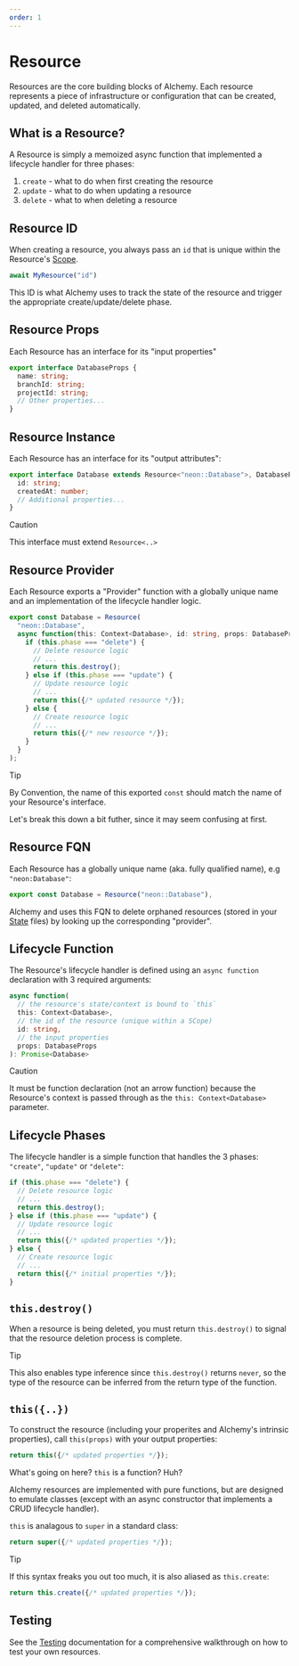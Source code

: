 ```yaml
---
order: 1
---
```


# Resource

Resources are the core building blocks of Alchemy. Each resource represents a piece of infrastructure or configuration that can be created, updated, and deleted automatically.

## What is a Resource?

A Resource is simply a memoized async function that implemented a lifecycle handler for three phases:
1. `create` - what to do when first creating the resource
2. `update` - what to do when updating a resource
3. `delete` - what to when deleting a resource

## Resource ID

When creating a resource, you always pass an `id` that is unique within the Resource's [Scope](../concepts/scope.md).

```ts
await MyResource("id")
```

This ID is what Alchemy uses to track the state of the resource and trigger the appropriate create/update/delete phase.

## Resource Props

Each Resource has an interface for its "input properties"

```typescript
export interface DatabaseProps {
  name: string;
  branchId: string;
  projectId: string;
  // Other properties...
}
```

## Resource Instance

Each Resource has an interface for its "output attributes":

```typescript
export interface Database extends Resource<"neon::Database">, DatabaseProps {
  id: string;
  createdAt: number;
  // Additional properties...
}
```

> [!CAUTION]
> This interface must extend `Resource<..>`

## Resource Provider

Each Resource exports a "Provider" function with a globally unique name and an implementation of the lifecycle handler logic.

```typescript
export const Database = Resource(
  "neon::Database",
  async function(this: Context<Database>, id: string, props: DatabaseProps): Promise<Database> {
    if (this.phase === "delete") {
      // Delete resource logic
      // ...
      return this.destroy();
    } else if (this.phase === "update") {
      // Update resource logic
      // ...
      return this({/* updated resource */});
    } else {
      // Create resource logic
      // ...
      return this({/* new resource */});
    }
  }
);
```

> [!TIP]
> By Convention, the name of this exported `const` should match the name of your Resource's interface.

Let's break this down a bit futher, since it may seem confusing at first.

## Resource FQN

Each Resource has a globally unique name (aka. fully qualified name), e.g `"neon:Database"`:

```ts
export const Database = Resource("neon::Database"),
```

Alchemy and uses this FQN to delete orphaned resources (stored in your [State](../concepts/state.md) files) by looking up the corresponding "provider".

## Lifecycle Function

The Resource's lifecycle handler is defined using an `async function` declaration with 3 required arguments:

```ts
async function(
  // the resource's state/context is bound to `this`
  this: Context<Database>, 
  // the id of the resource (unique within a SCope)
  id: string, 
  // the input properties
  props: DatabaseProps
): Promise<Database>
```

> [!CAUTION]
> It must be function declaration (not an arrow function) because the Resource's context is passed through as the `this: Context<Database>` parameter.

## Lifecycle Phases

The lifecycle handler is a simple function that handles the 3 phases: `"create"`, `"update"` or `"delete"`:

```ts
if (this.phase === "delete") {
  // Delete resource logic
  // ...
  return this.destroy();
} else if (this.phase === "update") {
  // Update resource logic
  // ...
  return this({/* updated properties */});
} else {
  // Create resource logic
  // ...
  return this({/* initial properties */});
}
```

## `this.destroy()`

When a resource is being deleted, you must return `this.destroy()` to signal that the resource deletion process is complete.

> [!TIP]
> This also enables type inference since `this.destroy()` returns `never`, so the type of the resource can be inferred from the return type of the function.

## `this({..})`

To construct the resource (including your properites and Alchemy's intrinsic properties), call `this(props)` with your output properties:

```ts
return this({/* updated properties */});
```

What's going on here? `this` is a function? Huh?

Alchemy resources are implemented with pure functions, but are designed to emulate classes (except with an async constructor that implements a CRUD lifecycle handler).

`this` is analagous to `super` in a standard class:
```ts
return super({/* updated properties */});
```

> [!TIP]
> If this syntax freaks you out too much, it is also aliased as `this.create`:
> ```ts
> return this.create({/* updated properties */});
> ```

## Testing

See the [Testing](./testing.md) documentation for a comprehensive walkthrough on how to test your own resources.
